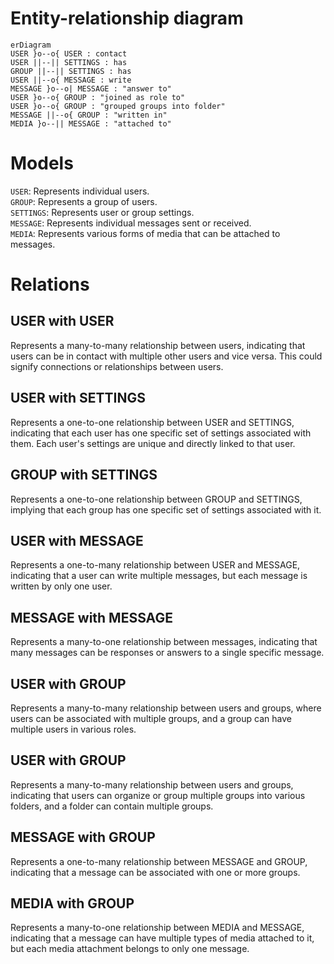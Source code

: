# Entity-relationship diagram

```mermaid
erDiagram
USER }o--o{ USER : contact
USER ||--|| SETTINGS : has
GROUP ||--|| SETTINGS : has
USER ||--o{ MESSAGE : write
MESSAGE }o--o| MESSAGE : "answer to"
USER }o--o{ GROUP : "joined as role to"
USER }o--o{ GROUP : "grouped groups into folder"
MESSAGE ||--o{ GROUP : "written in"
MEDIA }o--|| MESSAGE : "attached to"
```

# Models

`USER`: Represents individual users.  
`GROUP`: Represents a group of users.  
`SETTINGS`: Represents user or group settings.  
`MESSAGE`: Represents individual messages sent or received.  
`MEDIA`: Represents various forms of media that can be attached to messages.

# Relations

## USER with USER

Represents a many-to-many relationship between users, indicating that users can be in contact with multiple other users and vice versa. This could signify connections or relationships between users.

## USER with SETTINGS

Represents a one-to-one relationship between USER and SETTINGS, indicating that each user has one specific set of settings associated with them. Each user's settings are unique and directly linked to that user.

## GROUP with SETTINGS

Represents a one-to-one relationship between GROUP and SETTINGS, implying that each group has one specific set of settings associated with it.

## USER with MESSAGE

Represents a one-to-many relationship between USER and MESSAGE, indicating that a user can write multiple messages, but each message is written by only one user.

## MESSAGE with MESSAGE

Represents a many-to-one relationship between messages, indicating that many messages can be responses or answers to a single specific message.

## USER with GROUP

Represents a many-to-many relationship between users and groups, where users can be associated with multiple groups, and a group can have multiple users in various roles.

## USER with GROUP

Represents a many-to-many relationship between users and groups, indicating that users can organize or group multiple groups into various folders, and a folder can contain multiple groups.

## MESSAGE with GROUP

Represents a one-to-many relationship between MESSAGE and GROUP, indicating that a message can be associated with one or more groups.

## MEDIA with GROUP

Represents a many-to-one relationship between MEDIA and MESSAGE, indicating that a message can have multiple types of media attached to it, but each media attachment belongs to only one message.

